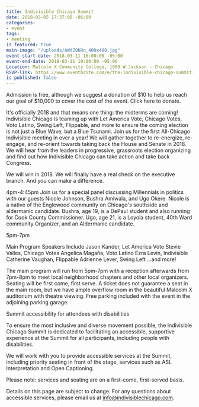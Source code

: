 ```yaml
---
title: Indivisible Chicago Summit
date: 2018-03-05 17:37:00 -06:00
categories:
- event
tags:
- meeting
is featured: true
main-image: "/uploads/AWdZ8bRn_400x400.jpg"
event-start-date: 2018-03-11 16:00:00 -05:00
event-end-date: 2018-03-11 19:00:00 -05:00
Location: Malcolm X Community College, 1900 W Jackson - Chicago
RSVP-link: https://www.eventbrite.com/e/the-indivisible-chicago-summit-tickets-41924798200
is published: false
---
```


Admission is free, although we suggest a donation of $10 to help us reach our goal of $10,000 to cover the cost of the event. Click here to donate.

It's officially 2018 and that means one thing: the midterms are coming! Indivisible Chicago is teaming up with Let America Vote, Chicago Votes, Voto Latino, Swing Left, Flippable, and more to ensure the coming election is not just a Blue Wave, but a Blue Tsunami. Join us for the first All-Chicago Indivisible meeting in over a year! We will gather together to re-energize, re-engage, and re-orient towards taking back the House and Senate in 2018. We will hear from the leaders in progressive, grassroots election organizing and find out how Indivisible Chicago can take action and take back Congress.

We will win in 2018. We will finally have a real check on the executive branch. And you can make a difference.

4pm-4:45pm
Join us for a special panel discussing Millennials in politics with our guests Nicole Johnson, Bushra Amiwala, and Ugo Okere.
Nicole is a native of the Englewood community on Chicago's southside and aldermanic candidate. Bushra, age 19, is a DePaul student and also running for Cook County Commissioner. Ugo, age 21, is a Loyola student, 40th Ward community Organizer, and an Aldermanic candidate.

5pm-7pm

Main Program
Speakers Include
Jason Kander, Let America Vote
Stevie Valles, Chicago Votes
Angelica Magaña, Voto Latino
Ezra Levin, Indivisible
Catherine Vaughan, Flippable
Adrienne Lever, Swing Left
...and more!

The main program will run from 5pm-7pm with a reception afterwards from 7pm-8pm to meet local neighborhood chapters and other local organizers.
Seating will be first come, first serve. A ticket does not guarantee a seat in the main room, but we have ample overflow room in the beautiful Malcolm X auditorium with theatre viewing. Free parking included with the event in the adjoining parking garage.

Summit accessibility for attendees with disabilities

To ensure the most inclusive and diverse movement possible, the Indivisible Chicago Summit is dedicated to facilitating an accessible, supportive experience at the Summit for all participants, including people with disabilities.

We will work with you to provide accessible services at the Summit, including priority seating in front of the stage, services such as ASL Interpretation and Open Captioning.

Please note: services and seating are on a first-come, first-served basis.

Details on this page are subject to change. For any questions about accessible services, please email us at info@indivisiblechicago.com.
